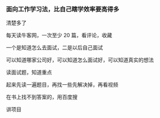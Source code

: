 
### 面向工作学习法，比自己瞎学效率要高得多

清楚多了  

每天读牛客网，一次至少 20 篇，看评论，收藏  

一个是知道怎么去面试，二是以后自己面试  

可以知道哪家公司好，可以知道怎么面试好，可以知道真实的想法  

读面试题，知道重点  

起来先读一遍题目，再找一些先解决掉，再看视频  

在书上找不到答案的，用百度搜  


讲项目  



